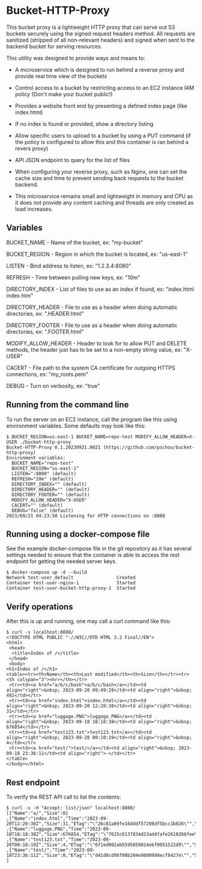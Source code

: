# Bucket-HTTP-Proxy

This bucket proxy is a lightweight HTTP proxy that can serve out S3 buckets
securely using the signed request headers method.  All requests are sanitized
(stripped of all non-relevant headers) and signed when sent to the backend
bucket for serving resources.

This utility was designed to provide ways and means to:

- A microservice which is designed to run behind a reverse proxy and provide real time view of the buckets

- Control access to a bucket by restricting access to an EC2 instance IAM policy (Don't make your bucket public!)

- Provides a website front end by presenting a defined index page (like index.html)

- If no index is found or provided, show a directory listing

- Allow specific users to upload to a bucket by using a PUT command (if the policy is configured to allow this and this container is ran behind a revers proxy)

- API JSON endpoint to query for the list of files

- When configuring your reverse proxy, such as Nginx, one can set the cache size and time to prevent sending back requests to the bucket backend.

- This microservice remains small and lightweight in memory and CPU as it does not provide any content caching and threads are only created as load increases.

## Variables

BUCKET_NAME - Name of the bucket, ex: "my-bucket"

BUCKET_REGION - Region in which the bucket is located, ex: "us-east-1"

LISTEN - Bind address to listen, ex: "1.2.3.4:8080"

REFRESH - Time between pulling new keys, ex: "10m"

DIRECTORY_INDEX - List of files to use as an index if found, ex: "index.html index.htm"

DIRECTORY_HEADER - File to use as a header when doing automatic directories, ex: ".HEADER.html"

DIRECTORY_FOOTER - File to use as a header when doing automatic directories, ex: ".FOOTER.html"

MODIFY_ALLOW_HEADER - Header to look for to allow PUT and DELETE methods, the header just has to be set to a non-empty string value, ex: "X-USER"

CACERT - File path to the system CA certificate for outgoing HTTPS connections, ex: "my_roots.pem"

DEBUG - Turn on verbosity, ex: "true"

## Running from the command line

To run the server on an EC2 instance, call the program like this using
environment variables.  Some defaults may look like this:

```
$ BUCKET_REGION=us-east-1 BUCKET_NAME=repo-test MODIFY_ALLOW_HEADER=X-USER ./bucket-http-proxy
Bucket-HTTP-Proxy 0.1.20230921.0021 (https://github.com/pschou/bucket-http-proxy)
Environment variables:
  BUCKET_NAME="repo-test"
  BUCKET_REGION="us-east-1"
  LISTEN=":8080" (default)
  REFRESH="20m" (default)
  DIRECTORY_INDEX="" (default)
  DIRECTORY_HEADER="" (default)
  DIRECTORY_FOOTER="" (default)
  MODIFY_ALLOW_HEADER="X-USER"
  CACERT="" (default)
  DEBUG="false" (default)
2023/09/21 04:23:50 Listening for HTTP connections on :8080
```

## Running using a docker-compose file

See the example docker-compose file in the git repository as it has several settings needed to ensure that the container is able to access the rest endpoint for getting the needed server keys.

```
$ docker-compose up -d --build
Network test-user_default                Created
Container test-user-nginx-1              Started
Container test-user-bucket-http-proxy-1  Started   
```

## Verify operations

After this is up and running, one may call a curl command like this:

```
$ curl -s localhost:8080/
<!DOCTYPE HTML PUBLIC "-//W3C//DTD HTML 3.2 Final//EN">
<html>
 <head>
  <title>Index of /</title>
 </head>
 <body>
<h1>Index of /</h1>
<table><tr><th>Name</th><th>Last modified</th><th>Size</th></tr><tr><th colspan="3"><hr></th></tr>
 <tr><td><a href="a/b/c/bash">a/b/c/bash</a></td><td align="right">&nbsp; 2023-09-20 09:49:28</td><td align="right">&nbsp; 492</td></tr>
 <tr><td><a href="index.html">index.html</a></td><td align="right">&nbsp; 2023-09-20 12:20:38</td><td align="right">&nbsp; 31</td></tr>
 <tr><td><a href="luggage.PNG">luggage.PNG</a></td><td align="right">&nbsp; 2023-09-18 18:18:38</td><td align="right">&nbsp; 676854</td></tr>
 <tr><td><a href="test123.txt">test123.txt</a></td><td align="right">&nbsp; 2023-09-20 00:10:19</td><td align="right">&nbsp; 4</td></tr>
 <tr><td><a href="test/">test/</a></td><td align="right">&nbsp; 2023-09-18 23:36:11</td><td align="right">-</td></tr>
</table>
</body></html>
```

## Rest endpoint

To verify the REST API call to list the contents:
```
$ curl -s -H "Accept: list/json" localhost:8080/
[{"Name":"a/","Size":0}
,{"Name":"index.html","Time":"2023-09-20T12:20:38Z","Size":31,"ETag":"\"26c81a89fe16dddf57208df5bcc1b026\"","StorageClass":"STANDARD"}
,{"Name":"luggage.PNG","Time":"2023-09-18T18:18:38Z","Size":676854,"ETag":"\"7625c6137834d23ad4fafe2610266fee\"","StorageClass":"STANDARD"}
,{"Name":"test123.txt","Time":"2023-09-20T00:10:19Z","Size":4,"ETag":"\"6f1ed002ab5595859014ebf0951522d9\"","StorageClass":"STANDARD"}
,{"Name":"test/","Time":"2023-09-18T23:36:11Z","Size":0,"ETag":"\"d41d8cd98f00b204e9800998ecf8427e\"","StorageClass":"STANDARD"}
]
```
